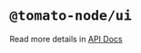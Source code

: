 # `@tomato-node/ui`

Read more details in [API Docs](https://tomato-js.github.io/tomato-node/index.html)
